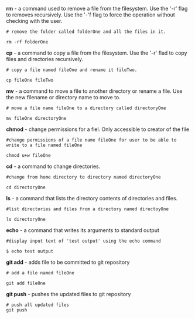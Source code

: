 
**rm** - a command used to remove a file from the filesystem. Use the '-r' flag to removes recursively. Use the '-'f flag to force the operation without checking with the user.
```
# remove the folder called folderOne and all the files in it.

rm -rf folderOne
```


**cp** - a command to copy a file from the filesystem. Use the '-r' flad to copy files and directories recursively.

```
# copy a file named fileOne and rename it fileTwo.

cp fileOne fileTwo
```


**mv** - a command to move a file to another directory or rename a file. Use the new filename or directory name to move to.

```
# move a file name fileOne to a directory called directoryOne

mv fileOne directoryOne
```

**chmod** - change permissions for a fiel. Only accessible to creator of the file

```
#change permissions of a file name fileOne for user to be able to write to a file named fileOne

chmod u+w fileOne
```


**cd** - a command to change directories. 

```
#change from home directory to directory named directoryOne

cd directoryOne
```


**ls** - a command that lists the directory contents of directories and files.

```
#list directories and files from a directory named directoyOne

ls directoryOne
```


**echo** - a command that writes its arguments to standard output

```
#display input text of 'test output' using the echo command

$ echo test output
```


**git add** - adds file to be committed to git repository

```
# add a file named fileOne

git add fileOne
```

**git push** - pushes the updated files to git repository

```
# push all updated files 
git push
```


